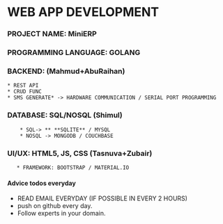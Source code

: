 # WEB APP DEVELOPMENT ##

### PROJECT NAME: MiniERP

### PROGRAMMING LANGUAGE: GOLANG

### BACKEND: (Mahmud+AbuRaihan)
    * REST API
    * CRUD FUNC
    * SMS GENERATE* -> HARDWARE COMMUNICATION / SERIAL PORT PROGRAMMING
    

### DATABASE: SQL/NOSQL (Shimul)
   	    * SQL-> ** **SQLITE** / MYSQL
   	    * NOSQL -> MONGODB / COUCHBASE
   	   
### UI/UX: HTML5, JS, CSS (Tasnuva+Zubair)
       * FRAMEWORK: BOOTSTRAP / MATERIAL.IO
 
#### Advice todos everyday
* READ EMAIL EVERYDAY (IF POSSIBLE IN EVERY 2 HOURS)
* push on github every day.
* Follow experts in your domain.
